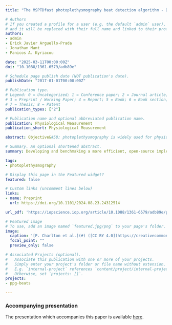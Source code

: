 ```yaml
---
title: "The MSPTDfast photoplethysmography beat detection algorithm - Design, benchmarking, and open-source distribution"

# Authors
# If you created a profile for a user (e.g. the default `admin` user), write the username (folder name) here 
# and it will be replaced with their full name and linked to their profile.
authors:
- admin
- Erick Javier Arguello-Prada
- Jonathan Mant
- Panicos A. Kyriacou

date: "2025-03-11T00:00:00Z"
doi: "10.1088/1361-6579/adb89e"

# Schedule page publish date (NOT publication's date).
publishDate: "2017-01-01T00:00:00Z"

# Publication type.
# Legend: 0 = Uncategorized; 1 = Conference paper; 2 = Journal article;
# 3 = Preprint / Working Paper; 4 = Report; 5 = Book; 6 = Book section;
# 7 = Thesis; 8 = Patent
publication_types: ["2"]

# Publication name and optional abbreviated publication name.
publication: Physiological Measurement
publication_short: Physiological Measurement

abstract: Objective&#58; photoplethysmography is widely used for physiological monitoring, whether in clinical devices such as pulse oximeters, or consumer devices such as smartwatches. A key step in the analysis of photoplethysmogram (PPG) signals is detecting heartbeats. The multi-scale peak &amp; trough detection (MSPTD) algorithm has been found to be one of the most accurate PPG beat detection algorithms, but is less computationally efficient than other algorithms. Therefore, the aim of this study was to develop a more efficient, open-source implementation of the MSPTD algorithm for PPG beat detection, named MSPTDfast (v.2). Approach&#58; five potential improvements to MSPTD were identified and evaluated on four datasets. MSPTDfast (v.2) was designed by incorporating each improvement which on its own reduced execution time whilst maintaining a high F1-score. After internal validation, MSPTDfast (v.2) was benchmarked against state-of-the-art beat detection algorithms on four additional datasets. Main results&#58; MSPTDfast (v.2) incorporated two key improvements&#58; pre-processing PPG signals to reduce the sampling frequency to 20 Hz; and only calculating scalogram scales corresponding to heart rates >30 bpm. During internal validation MSPTDfast (v.2) was found to have an execution time of between approximately one-third and one-twentieth of MSPTD, and a comparable F1-score. During benchmarking MSPTDfast (v.2) was found to have the highest F1-score alongside MSPTD, and amongst one of the lowest execution times with only MSPTDfast (v.1), qppgfast and MMPD (v.2) achieving shorter execution times. Significance&#58; MSPTDfast (v.2) is an accurate and efficient PPG beat detection algorithm, available in an open-source Matlab toolbox.

# Summary. An optional shortened abstract.
summary: Developing and benchmaking a more efficient, open-source implementation of the MSPTD photoplethysmography beat detection algorithm

tags:
- photoplethysmography

# Display this page in the Featured widget?
featured: false

# Custom links (uncomment lines below)
links:
- name: Preprint
  url: https://doi.org/10.1101/2024.08.23.24312514

url_pdf: 'https://iopscience.iop.org/article/10.1088/1361-6579/adb89e/pdf'

# Featured image
# To use, add an image named `featured.jpg/png` to your page's folder. 
image:
  caption: '[P. Charlton et al.](#) ([CC BY 4.0](https://creativecommons.org/licenses/by/4.0/))'
  focal_point: ""
  preview_only: false

# Associated Projects (optional).
#   Associate this publication with one or more of your projects.
#   Simply enter your project's folder or file name without extension.
#   E.g. `internal-project` references `content/project/internal-project/index.md`.
#   Otherwise, set `projects: []`.
projects:
- ppg-beats

---
```


### Accompanying presentation

The presentation which accompanies this paper is available [here](/talk/msptdfast-an-efficient-photoplethysmography-beat-detection-algorithm/).